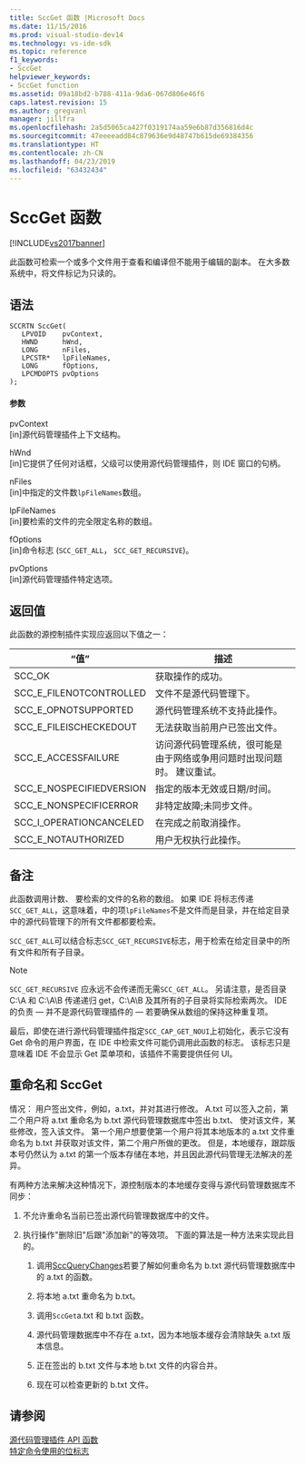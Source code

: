 ```yaml
---
title: SccGet 函数 |Microsoft Docs
ms.date: 11/15/2016
ms.prod: visual-studio-dev14
ms.technology: vs-ide-sdk
ms.topic: reference
f1_keywords:
- SccGet
helpviewer_keywords:
- SccGet function
ms.assetid: 09a18bd2-b788-411a-9da6-067d806e46f6
caps.latest.revision: 15
ms.author: gregvanl
manager: jillfra
ms.openlocfilehash: 2a5d5065ca427f0319174aa59e6b87d356816d4c
ms.sourcegitcommit: 47eeeeadd84c879636e9d48747b615de69384356
ms.translationtype: HT
ms.contentlocale: zh-CN
ms.lasthandoff: 04/23/2019
ms.locfileid: "63432434"
---
```

# <a name="sccget-function"></a>SccGet 函数
[!INCLUDE[vs2017banner](../includes/vs2017banner.md)]

此函数可检索一个或多个文件用于查看和编译但不能用于编辑的副本。 在大多数系统中，将文件标记为只读的。  
  
## <a name="syntax"></a>语法  
  
```cpp#  
SCCRTN SccGet(  
   LPVOID    pvContext,  
   HWND      hWnd,  
   LONG      nFiles,  
   LPCSTR*   lpFileNames,  
   LONG      fOptions,  
   LPCMDOPTS pvOptions  
);  
```  
  
#### <a name="parameters"></a>参数  
 pvContext  
 [in]源代码管理插件上下文结构。  
  
 hWnd  
 [in]它提供了任何对话框，父级可以使用源代码管理插件，则 IDE 窗口的句柄。  
  
 nFiles  
 [in]中指定的文件数`lpFileNames`数组。  
  
 lpFileNames  
 [in]要检索的文件的完全限定名称的数组。  
  
 fOptions  
 [in]命令标志 (`SCC_GET_ALL`， `SCC_GET_RECURSIVE`)。  
  
 pvOptions  
 [in]源代码管理插件特定选项。  
  
## <a name="return-value"></a>返回值  
 此函数的源控制插件实现应返回以下值之一：  
  
|“值”|描述|  
|-----------|-----------------|  
|SCC_OK|获取操作的成功。|  
|SCC_E_FILENOTCONTROLLED|文件不是源代码管理下。|  
|SCC_E_OPNOTSUPPORTED|源代码管理系统不支持此操作。|  
|SCC_E_FILEISCHECKEDOUT|无法获取当前用户已签出文件。|  
|SCC_E_ACCESSFAILURE|访问源代码管理系统，很可能是由于网络或争用问题时出现问题时。 建议重试。|  
|SCC_E_NOSPECIFIEDVERSION|指定的版本无效或日期/时间。|  
|SCC_E_NONSPECIFICERROR|非特定故障;未同步文件。|  
|SCC_I_OPERATIONCANCELED|在完成之前取消操作。|  
|SCC_E_NOTAUTHORIZED|用户无权执行此操作。|  
  
## <a name="remarks"></a>备注  
 此函数调用计数、 要检索的文件的名称的数组。 如果 IDE 将标志传递`SCC_GET_ALL`，这意味着，中的项`lpFileNames`不是文件而是目录，并在给定目录中的源代码管理下的所有文件都都要检索。  
  
 `SCC_GET_ALL`可以结合标志`SCC_GET_RECURSIVE`标志，用于检索在给定目录中的所有文件和所有子目录。  
  
> [!NOTE]
> `SCC_GET_RECURSIVE` 应永远不会传递而无需`SCC_GET_ALL`。 另请注意，是否目录 C:\A 和 C:\A\B 传递递归 get，C:\A\B 及其所有的子目录将实际检索两次。 IDE 的负责 — 并不是源代码管理插件的 — 若要确保从数组的保持这种重复项。  
  
 最后，即使在进行源代码管理插件指定`SCC_CAP_GET_NOUI`上初始化，表示它没有 Get 命令的用户界面，在 IDE 中检索文件可能仍调用此函数的标志。 该标志只是意味着 IDE 不会显示 Get 菜单项和，该插件不需要提供任何 UI。  
  
## <a name="renaming-and-sccget"></a>重命名和 SccGet  
 情况： 用户签出文件，例如，a.txt，并对其进行修改。 A.txt 可以签入之前，第二个用户将 a.txt 重命名为 b.txt 源代码管理数据库中签出 b.txt、 使对该文件，某些修改，签入该文件。 第一个用户想要使第一个用户将其本地版本的 a.txt 文件重命名为 b.txt 并获取对该文件，第二个用户所做的更改。 但是，本地缓存，跟踪版本号仍然认为 a.txt 的第一个版本存储在本地，并且因此源代码管理无法解决的差异。  
  
 有两种方法来解决这种情况下，源控制版本的本地缓存变得与源代码管理数据库不同步：  
  
1. 不允许重命名当前已签出源代码管理数据库中的文件。  
  
2. 执行操作"删除旧"后跟"添加新"的等效项。 下面的算法是一种方法来实现此目的。  
  
    1. 调用[SccQueryChanges](../extensibility/sccquerychanges-function.md)若要了解如何重命名为 b.txt 源代码管理数据库中的 a.txt 的函数。  
  
    2. 将本地 a.txt 重命名为 b.txt。  
  
    3. 调用`SccGet`a.txt 和 b.txt 函数。  
  
    4. 源代码管理数据库中不存在 a.txt，因为本地版本缓存会清除缺失 a.txt 版本信息。  
  
    5. 正在签出的 b.txt 文件与本地 b.txt 文件的内容合并。  
  
    6. 现在可以检查更新的 b.txt 文件。  
  
## <a name="see-also"></a>请参阅  
 [源代码管理插件 API 函数](../extensibility/source-control-plug-in-api-functions.md)   
 [特定命令使用的位标志](../extensibility/bitflags-used-by-specific-commands.md)
